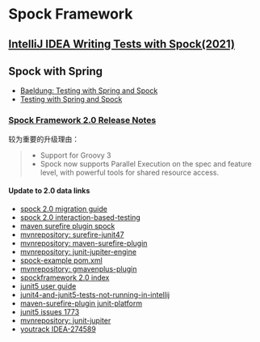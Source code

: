 # Spock Framework

## [IntelliJ IDEA Writing Tests with Spock(2021)](https://www.youtube.com/watch?v=i5Qu3qYOfsM&t=168s)

## Spock with Spring

* [Baeldung: Testing with Spring and Spock](https://www.baeldung.com/spring-spock-testing)
* [Testing with Spring and Spock](https://www.baeldung.com/spring-spock-testing)

### [Spock Framework 2.0 Release Notes](https://spockframework.org/spock/docs/2.0/release_notes.html)

较为重要的升级理由：

> * Support for Groovy 3
> * Spock now supports Parallel Execution on the spec and feature level, with powerful tools for shared resource access.

#### Update to 2.0 data links

* [spock 2.0 migration guide](https://spockframework.org/spock/docs/2.0/migration_guide.html)
* [spock 2.0 interaction-based-testing](https://spockframework.org/spock/docs/2.0/interaction_based_testing.html#interaction-based-testing)
* [maven surefire plugin spock](https://maven.apache.org/surefire/maven-surefire-plugin/examples/spock.html)
* [mvnrepository: surefire-junit47](https://mvnrepository.com/artifact/org.apache.maven.surefire/surefire-junit47)
* [mvnrepository: maven-surefire-plugin](https://mvnrepository.com/artifact/org.apache.maven.plugins/maven-surefire-plugin)
* [mvnrepository: junit-jupiter-engine](https://mvnrepository.com/artifact/org.junit.jupiter/junit-jupiter-engine)
* [spock-example pom.xml](https://github.com/spockframework/spock-example/blob/master/pom.xml)
* [mvnrepository: gmavenplus-plugin](https://mvnrepository.com/artifact/org.codehaus.gmavenplus/gmavenplus-plugin)
* [spockframework 2.0 index](https://spockframework.org/spock/docs/2.0/index.html)
* [junit5 user guide](https://junit.org/junit5/docs/current/user-guide/)
* [junit4-and-junit5-tests-not-running-in-intellij](https://stackoverflow.com/questions/45040070/junit4-and-junit5-tests-not-running-in-intellij)
* [maven-surefire-plugin junit-platform](https://maven.apache.org/surefire/maven-surefire-plugin/examples/junit-platform.html)
* [junit5 issues 1773](https://github.com/junit-team/junit5/issues/1773)
* [mvnrepository: junit-jupiter](https://mvnrepository.com/artifact/org.junit.jupiter/junit-jupiter)
* [youtrack IDEA-274589](https://youtrack.jetbrains.com/issue/IDEA-274589)
